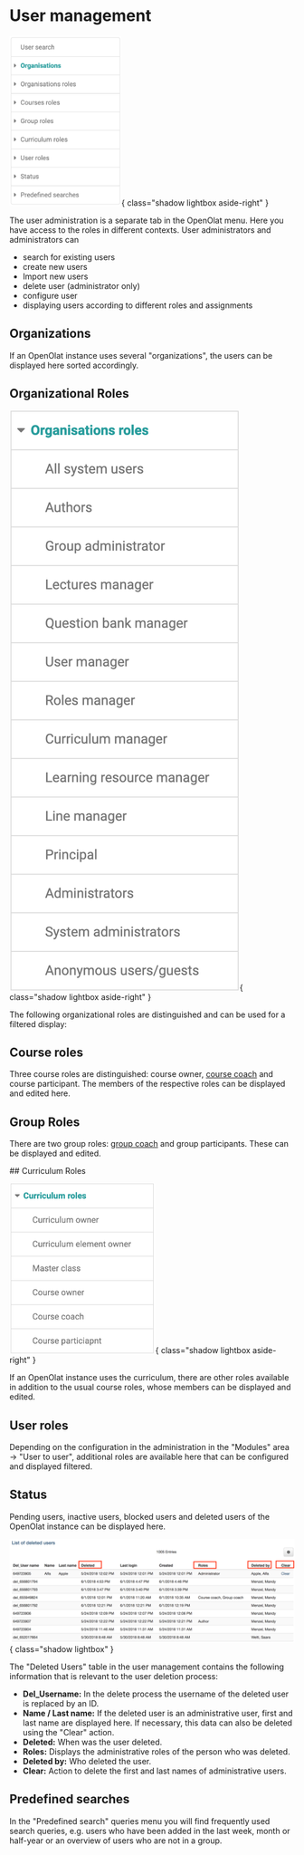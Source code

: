 # User management

![](assets/Org_EN.png){ class="shadow lightbox aside-right" }

The user administration is a separate tab in the OpenOlat menu. Here you have
access to the roles in different contexts. User administrators and
administrators can

  * search for existing users
  * create new users
  * Import new users
  * delete user (administrator only)
  * configure user
  * displaying users according to different roles and assignments


## Organizations

If an OpenOlat instance uses several "organizations", the users can be
displayed here sorted accordingly.

## Organizational Roles

![](assets/OrgRoles_EN.png){ class="shadow lightbox aside-right" }

The following organizational roles are distinguished and can be used for a
filtered display:


## Course roles

Three course roles are distinguished: course owner, [course coach](../../manual_user/general/Coach.md)
and course participant. The members of the respective roles can be displayed
and edited here.

## Group Roles

There are two group roles: [group coach](../../manual_user/groups/Group_Administration.md) and group
participants. These can be displayed and edited.

<clear />
## Curriculum Roles

![](assets/CurRoles_EN.png){ class="shadow lightbox aside-right" }

If an OpenOlat instance uses the curriculum, there are other roles available
in addition to the usual course roles, whose members can be displayed and
edited.

## User roles

Depending on the configuration in the administration in the "Modules" area →
"User to user", additional roles are available here that can be configured and
displayed filtered.

## Status

Pending users, inactive users, blocked users and deleted users of the OpenOlat
instance can be displayed here.

![](assets/Geloeschte_Benutzer_EN.png){ class="shadow lightbox" }

The "Deleted Users" table in the user management contains the following
information that is relevant to the user deletion process:

  *  **Del_Username:** In the delete process the username of the deleted user is replaced by an ID.
  *  **Name / Last name:** If the deleted user is an administrative user, first and last name are displayed here. If necessary, this data can also be deleted using the "Clear" action.
  *  **Deleted:** When was the user deleted.
  *  **Roles:** Displays the administrative roles of the person who was deleted.
  *  **Deleted by:** Who deleted the user.
  *  **Clear:** Action to delete the first and last names of administrative users.

## Predefined searches

In the "Predefined search" queries menu you will find frequently used search
queries, e.g. users who have been added in the last week, month or half-year
or an overview of users who are not in a group.

